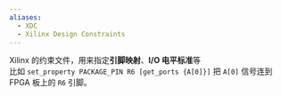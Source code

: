 ```yaml
---
aliases:
  - XDC
  - Xilinx Design Constraints
---
```


Xilinx 的约束文件，用来指定**引脚映射**、**I/O 电平标准**等  
比如 `set_property PACKAGE_PIN R6 [get_ports {A[0]}]` 把 `A[0]` 信号连到 FPGA 板上的 `R6` 引脚。